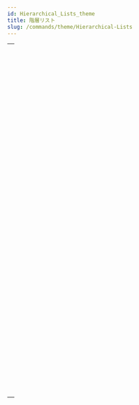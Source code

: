 ```yaml
---
id: Hierarchical_Lists_theme
title: 階層リスト
slug: /commands/theme/Hierarchical-Lists
---
```


|                                                                                                                                   |
| --------------------------------------------------------------------------------------------------------------------------------- |
| [<!-- INCLUDE #_command_.APPEND TO LIST.Syntax -->](../../commands-legacy/append-to-list.md)<br/>                                 |
| [<!-- INCLUDE #_command_.CLEAR LIST.Syntax -->](../../commands-legacy/clear-list.md)<br/>                                         |
| [<!-- INCLUDE #_command_.Copy list.Syntax -->](../../commands-legacy/copy-list.md)<br/>                                           |
| [<!-- INCLUDE #_command_.Count list items.Syntax -->](../../commands-legacy/count-list-items.md)<br/>                             |
| [<!-- INCLUDE #_command_.DELETE FROM LIST.Syntax -->](../../commands-legacy/delete-from-list.md)<br/>                             |
| [<!-- INCLUDE #_command_.Find in list.Syntax -->](../../commands-legacy/find-in-list.md)<br/>                                     |
| [<!-- INCLUDE #_command_.GET LIST ITEM.Syntax -->](../../commands-legacy/get-list-item.md)<br/>                                   |
| [<!-- INCLUDE #_command_.Get list item font.Syntax -->](../../commands-legacy/get-list-item-font.md)<br/>                         |
| [<!-- INCLUDE #_command_.GET LIST ITEM ICON.Syntax -->](../../commands-legacy/get-list-item-icon.md)<br/>                         |
| [<!-- INCLUDE #_command_.GET LIST ITEM PARAMETER.Syntax -->](../../commands-legacy/get-list-item-parameter.md)<br/>               |
| [<!-- INCLUDE #_command_.GET LIST ITEM PARAMETER ARRAYS.Syntax -->](../../commands-legacy/get-list-item-parameter-arrays.md)<br/> |
| [<!-- INCLUDE #_command_.GET LIST ITEM PROPERTIES.Syntax -->](../../commands-legacy/get-list-item-properties.md)<br/>             |
| [<!-- INCLUDE #_command_.GET LIST PROPERTIES.Syntax -->](../../commands-legacy/get-list-properties.md)<br/>                       |
| [<!-- INCLUDE #_command_.INSERT IN LIST.Syntax -->](../../commands-legacy/insert-in-list.md)<br/>                                 |
| [<!-- INCLUDE #_command_.Is a list.Syntax -->](../../commands-legacy/is-a-list.md)<br/>                                           |
| [<!-- INCLUDE #_command_.List item parent.Syntax -->](../../commands-legacy/list-item-parent.md)<br/>                             |
| [<!-- INCLUDE #_command_.List item position.Syntax -->](../../commands-legacy/list-item-position.md)<br/>                         |
| [<!-- INCLUDE #_command_.LIST OF CHOICE LISTS.Syntax -->](../../commands-legacy/list-of-choice-lists.md)<br/>                     |
| [<!-- INCLUDE #_command_.Load list.Syntax -->](../../commands-legacy/load-list.md)<br/>                                           |
| [<!-- INCLUDE #_command_.New list.Syntax -->](../../commands-legacy/new-list.md)<br/>                                             |
| [<!-- INCLUDE #_command_.SAVE LIST.Syntax -->](../../commands-legacy/save-list.md)<br/>                                           |
| [<!-- INCLUDE #_command_.SELECT LIST ITEMS BY POSITION.Syntax -->](../../commands-legacy/select-list-items-by-position.md)<br/>   |
| [<!-- INCLUDE #_command_.SELECT LIST ITEMS BY REFERENCE.Syntax -->](../../commands-legacy/select-list-items-by-reference.md)<br/> |
| [<!-- INCLUDE #_command_.Selected list items.Syntax -->](../../commands-legacy/selected-list-items.md)<br/>                       |
| [<!-- INCLUDE #_command_.SET LIST ITEM.Syntax -->](../../commands-legacy/set-list-item.md)<br/>                                   |
| [<!-- INCLUDE #_command_.SET LIST ITEM FONT.Syntax -->](../../commands-legacy/set-list-item-font.md)<br/>                         |
| [<!-- INCLUDE #_command_.SET LIST ITEM ICON.Syntax -->](../../commands-legacy/set-list-item-icon.md)<br/>                         |
| [<!-- INCLUDE #_command_.SET LIST ITEM PARAMETER.Syntax -->](../../commands-legacy/set-list-item-parameter.md)<br/>               |
| [<!-- INCLUDE #_command_.SET LIST ITEM PROPERTIES.Syntax -->](../../commands-legacy/set-list-item-properties.md)<br/>             |
| [<!-- INCLUDE #_command_.SET LIST PROPERTIES.Syntax -->](../../commands-legacy/set-list-properties.md)<br/>                       |
| [<!-- INCLUDE #_command_.SORT LIST.Syntax -->](../../commands-legacy/sort-list.md)<br/>                                           |
